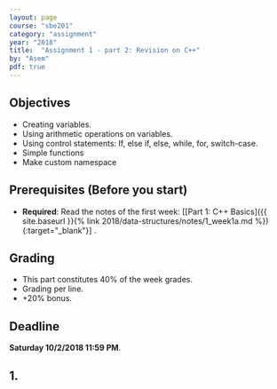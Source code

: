 ```yaml
---
layout: page
course: "sbe201"
category: "assignment"
year: "2018"
title:  "Assignment 1 - part 2: Revision on C++"
by: "Asem"
pdf: true
---
```



## Objectives

* Creating variables.
* Using arithmetic operations on variables.
* Using control statements: If, else if, else, while, for, switch-case.
* Simple functions
* Make custom namespace

## Prerequisites (Before you start)

* **Required**: Read the notes of the first week: \[[Part 1: C++ Basics]({{ site.baseurl }}{% link 2018/data-structures/notes/1_week1a.md %}){:target="_blank"}\] .

## Grading

* This part constitutes 40% of the week grades. 
* Grading per line.
* +20% bonus.

## Deadline

**Saturday 10/2/2018 11:59 PM**.

## 1. 